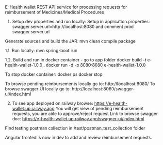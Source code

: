 E-Health wallet
REST API service for processing requests for reimbursement
of Medicines/Medical Procedures

1. Setup dev properties and run locally:
Setup in application.properties:
swagger.server.url=http://localhost:8080
and comment prod swagger.server.url

Generate sources and build the JAR:
mvn clean compile package

1.1. Run locally:
mvn spring-boot:run

1.2. Build and run in docker container - go to app folder
docker build -t e-health-wallet-1.0.0 .
docker run -d -p 8080:8080 e-health-wallet-1.0.0

To stop docker container:
docker ps
docker stop <CONTAINER ID>

To browse pending reimbursements locally go to:
http://localhost:8080/
To browse swagger UI locally go to:
http://localhost:8080/swagger-ui/index.html



2. To see app deployed on railway browse:
https://e-health-wallet.up.railway.app
You will get view of pending reimbursement requests, you are able to approve/reject request
Link to browse swagger doc:
https://e-health-wallet.up.railway.app/swagger-ui/index.html

Find testing postman collection in /test/postman_test_collection folder

Angular fronted is now in dev to add and review reimbursement requests.